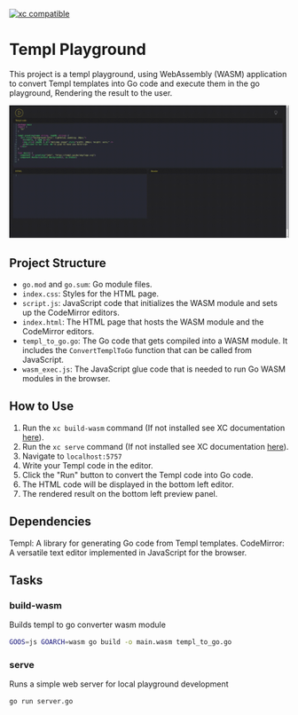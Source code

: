 [![xc compatible](https://xcfile.dev/badge.svg)](https://xcfile.dev)

# Templ Playground

This project is a templ playground, using WebAssembly (WASM) application to convert Templ templates into Go code and execute them in the go playground, Rendering the result to the user.

![Templ playground in action](templ_playground_demo.gif)

## Project Structure

- `go.mod` and `go.sum`: Go module files.
- `index.css`: Styles for the HTML page.
- `script.js`: JavaScript code that initializes the WASM module and sets up the CodeMirror editors.
- `index.html`: The HTML page that hosts the WASM module and the CodeMirror editors.
- `templ_to_go.go`: The Go code that gets compiled into a WASM module. It includes the `ConvertTemplToGo` function that can be called from JavaScript.
- `wasm_exec.js`: The JavaScript glue code that is needed to run Go WASM modules in the browser.

## How to Use

1. Run the `xc build-wasm` command (If not installed see XC documentation [here](https://xcfile.dev/)).
2. Run the `xc serve` command (If not installed see XC documentation [here](https://xcfile.dev/)).
3. Navigate to `localhost:5757`
4. Write your Templ code in the editor.
5. Click the "Run" button to convert the Templ code into Go code.
6. The HTML code will be displayed in the bottom left editor.
7. The rendered result on the bottom left preview panel.


## Dependencies
Templ: A library for generating Go code from Templ templates.
CodeMirror: A versatile text editor implemented in JavaScript for the browser.

## Tasks
### build-wasm
Builds templ to go converter wasm module
```sh
GOOS=js GOARCH=wasm go build -o main.wasm templ_to_go.go
```
### serve
Runs a simple web server for local playground development
```sh
go run server.go
```
